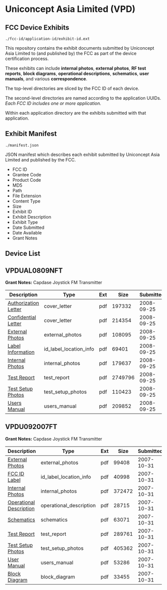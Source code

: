 # Uniconcept Asia Limited (VPD)
## FCC Device Exhibits

```
./fcc-id/application-id/exhibit-id.ext
```

This repository contains the exhibit documents submitted by Uniconcept Asia Limited to (and published by) the FCC as part of the device certification process.

These exhibits can include **internal photos**, **external photos**, **RF test reports**, **block diagrams**, **operational descriptions**, **schematics**, **user manuals**, and various **correspondence**.

The top-level directories are sliced by the FCC ID of each device.

The second-level directories are named according to the application UUIDs. *Each FCC ID includes one or more application.*

Within each application directory are the exhibits submitted with that application. 

## Exhibit Manifest

```
./manifest.json
```

JSON manifest which describes each exhibit submitted by Uniconcept Asia Limited and published by the FCC.

- FCC ID
- Grantee Code
- Product Code
- MD5
- Path
- File Extension
- Content Type
- Size
- Exhibit ID
- Exhibit Description
- Exhibit Type
- Date Submitted
- Date Available
- Grant Notes

## Device List
## VPDUAL0809NFT
**Grant Notes:** Capdase Joystick FM Transmitter

| Description | Type | Ext | Size | Submitted | Available |
| ----------- | ---- | --- | ---- | --------- | --------- |
| [Authorization Letter](VPDUAL0809NFT/37388739b105100ffc51cc1c7ff63e1e/1006981.pdf) | cover_letter | pdf | 197332 | 2008-09-25 | 2008-09-26 |
| [Confidential Letter](VPDUAL0809NFT/37388739b105100ffc51cc1c7ff63e1e/1006982.pdf) | cover_letter | pdf | 214354 | 2008-09-25 | 2008-09-26 |
| [External Photos](VPDUAL0809NFT/37388739b105100ffc51cc1c7ff63e1e/1006983.pdf) | external_photos | pdf | 108095 | 2008-09-25 | 2008-09-26 |
| [Label Information](VPDUAL0809NFT/37388739b105100ffc51cc1c7ff63e1e/1006986.pdf) | id_label_location_info | pdf | 69401 | 2008-09-25 | 2008-09-26 |
| [Internal Photos](VPDUAL0809NFT/37388739b105100ffc51cc1c7ff63e1e/1006985.pdf) | internal_photos | pdf | 179637 | 2008-09-25 | 2008-09-26 |
| [Test Report](VPDUAL0809NFT/37388739b105100ffc51cc1c7ff63e1e/1006984.pdf) | test_report | pdf | 2749796 | 2008-09-25 | 2008-09-26 |
| [Test Setup Photos](VPDUAL0809NFT/37388739b105100ffc51cc1c7ff63e1e/1006987.pdf) | test_setup_photos | pdf | 110423 | 2008-09-25 | 2008-09-26 |
| [Users Manual](VPDUAL0809NFT/37388739b105100ffc51cc1c7ff63e1e/1006988.pdf) | users_manual | pdf | 209852 | 2008-09-25 | 2008-09-26 |
## VPDU092007FT
**Grant Notes:** Capdase Joystick FM Transmitter

| Description | Type | Ext | Size | Submitted | Available |
| ----------- | ---- | --- | ---- | --------- | --------- |
| [External Photos](VPDU092007FT/845c18a687604fb7686143be0ca0a9b4/862495.pdf) | external_photos | pdf | 99408 | 2007-10-31 | 2007-10-31 |
| [FCC ID Label](VPDU092007FT/845c18a687604fb7686143be0ca0a9b4/862494.pdf) | id_label_location_info | pdf | 40998 | 2007-10-31 | 2007-10-31 |
| [Internal Photos](VPDU092007FT/845c18a687604fb7686143be0ca0a9b4/862493.pdf) | internal_photos | pdf | 372472 | 2007-10-31 | 2007-10-31 |
| [Operational Description](VPDU092007FT/845c18a687604fb7686143be0ca0a9b4/862492.pdf) | operational_description | pdf | 28715 | 2007-10-31 | 2007-10-31 |
| [Schematics](VPDU092007FT/845c18a687604fb7686143be0ca0a9b4/862491.pdf) | schematics | pdf | 63071 | 2007-10-31 | 2007-10-31 |
| [Test Report](VPDU092007FT/845c18a687604fb7686143be0ca0a9b4/862490.pdf) | test_report | pdf | 289761 | 2007-10-31 | 2007-10-31 |
| [Test Setup Photos](VPDU092007FT/845c18a687604fb7686143be0ca0a9b4/862489.pdf) | test_setup_photos | pdf | 405362 | 2007-10-31 | 2007-10-31 |
| [User Manual](VPDU092007FT/845c18a687604fb7686143be0ca0a9b4/862488.pdf) | users_manual | pdf | 53286 | 2007-10-31 | 2007-10-31 |
| [Block Diagram](VPDU092007FT/845c18a687604fb7686143be0ca0a9b4/862496.pdf) | block_diagram | pdf | 33455 | 2007-10-31 | 2007-10-31 |
